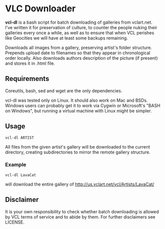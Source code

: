 # VLC Downloader
**vcl-dl** is a bash script for batch downloading of galleries from vclart.net.
I've written it for preservation of culture, to counter the people nuking their galleries every once a while,
as well as to ensure that when VCL perishes like Geocities we will have at least some backups remaining.

Downloads all images from a gallery, preserving artist's folder structure.
Prepends upload date to filenames so that they appear in chronological order locally.
Also downloads authors description of the picture (if present) and stores it in .html file.


## Requirements

Coreutils, bash, sed and wget are the only dependencies.

vcl-dl was tested only on Linux. It should also work on Mac and BSDs.
Windows users can probably get it to work via Cygwin or Microsoft's "BASH on Windows", but running a virtual machine with Linux might be simpler.

## Usage
 `vcl-dl ARTIST`

All files from the given artist's gallery will be downloaded to the current directory,
creating subdirectories to mirror the remote gallery structure.

### Example
 `vcl-dl LavaCat`

will download the entire gallery of http://us.vclart.net/vcl/Artists/LavaCat/

## Disclaimer
It is your own responsibility to check whether batch downloading is allowed by VCL terms of service and to abide by them. For further disclaimers see LICENSE.
